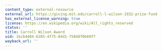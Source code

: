 ```yaml
---
content_type: external-resource
external_url: https://giving.mit.edu/carroll-l-wilson-1932-prize-fund
has_external_license_warning: true
license: https://en.wikipedia.org/wiki/All_rights_reserved
status: ''
title: Carroll Wilson Award
uid: 1bcb4404-6285-4f75-84d1-75848f0b69f7
wayback_url: ''
---
```

